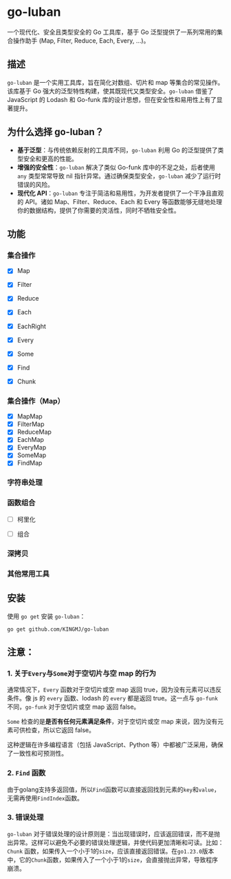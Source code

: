 # go-luban
一个现代化、安全且类型安全的 Go 工具库，基于 Go 泛型提供了一系列常用的集合操作助手 (Map, Filter, Reduce, Each, Every, ...)。

## 描述

`go-luban` 是一个实用工具库，旨在简化对数组、切片和 map 等集合的常见操作。该库基于 Go 强大的泛型特性构建，使其既现代又类型安全。`go-luban` 借鉴了 JavaScript 的 Lodash 和 Go-funk 库的设计思想，但在安全性和易用性上有了显著提升。

## 为什么选择 go-luban？
- **基于泛型**：与传统依赖反射的工具库不同，`go-luban` 利用 Go 的泛型提供了类型安全和更高的性能。
- **增强的安全性**：`go-luban` 解决了类似 Go-funk 库中的不足之处，后者使用 `any` 类型常常导致 nil 指针异常。通过确保类型安全，`go-luban` 减少了运行时错误的风险。
- **现代化 API**：`go-luban` 专注于简洁和易用性，为开发者提供了一个干净且直观的 API。诸如 Map、Filter、Reduce、Each 和 Every 等函数能够无缝地处理你的数据结构，提供了你需要的灵活性，同时不牺牲安全性。

## 功能

### 集合操作

- [x] Map
- [x] Filter
- [x] Reduce
- [x] Each
- [x] EachRight
- [x] Every
- [x] Some
- [x] Find
- [x] Chunk



### 集合操作（Map）

- [x] MapMap
- [x] FilterMap
- [x] ReduceMap
- [x] EachMap
- [x] EveryMap
- [x] SomeMap
- [x] FindMap

### 字符串处理

### 函数组合

- [ ] 柯里化
- [ ] 组合


### 深拷贝

### 其他常用工具


## 安装
使用 `go get` 安装 `go-luban`：
```
go get github.com/KINGMJ/go-luban
```

## 注意：

### 1. 关于`Every`与`Some`对于空切片与空 map 的行为

通常情况下，`Every` 函数对于空切片或空 map 返回 true，因为没有元素可以违反条件。像 js 的 `every` 函数、lodash 的 `every` 都是返回 true。这一点与 `go-funk` 不同，`go-funk` 对于空切片或空 map 返回 false。

`Some` 检查的是**是否有任何元素满足条件**，对于空切片或空 map 来说，因为没有元素可供检查，所以它返回 false。

这种逻辑在许多编程语言（包括 JavaScript、Python 等）中都被广泛采用，确保了一致性和可预测性。

### 2. `Find` 函数

由于golang支持多返回值，所以`Find`函数可以直接返回找到元素的`key`和`value`，无需再使用`FindIndex`函数。

### 3. 错误处理
`go-luban` 对于错误处理的设计原则是：当出现错误时，应该返回错误，而不是抛出异常。这样可以避免不必要的错误处理逻辑，并使代码更加清晰和可读。比如：`Chunk` 函数，如果传入一个小于1的`size`，应该直接返回错误。在`go1.23.0`版本中，它的`Chunk`函数，如果传入了一个小于1的`size`，会直接抛出异常，导致程序崩溃。
